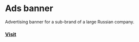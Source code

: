 # Ads banner
Advertising banner for a sub-brand of a large Russian company.

### [Visit](https://egorrya.github.io/banner/)
